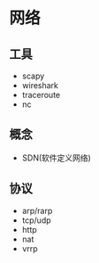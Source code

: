 # 网络

## 工具
- scapy
- wireshark
- traceroute
- nc

## 概念
- SDN(软件定义网络)

## 协议
- arp/rarp
- tcp/udp
- http
- nat
- vrrp


